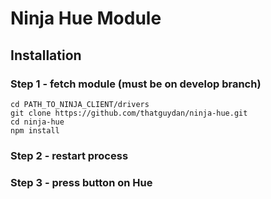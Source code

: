 Ninja Hue Module
===

## Installation
### Step 1 - fetch module (must be on develop branch)
```
cd PATH_TO_NINJA_CLIENT/drivers
git clone https://github.com/thatguydan/ninja-hue.git
cd ninja-hue
npm install
```

### Step 2 - restart process

### Step 3 - press button on Hue
